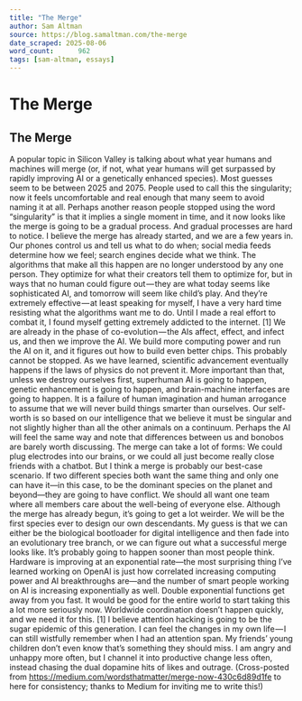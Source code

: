 ```yaml
---
title: "The Merge"
author: Sam Altman
source: https://blog.samaltman.com/the-merge
date_scraped: 2025-08-06
word_count:      962
tags: [sam-altman, essays]
---
```


# The Merge

## The Merge
A popular topic in Silicon Valley is talking about what year humans and machines will merge (or, if not, what year humans will get surpassed by rapidly improving AI or a genetically enhanced species). Most guesses seem to be between 2025 and 2075.
People used to call this the singularity; now it feels uncomfortable and real enough that many seem to avoid naming it at all.
Perhaps another reason people stopped using the word “singularity” is that it implies a single moment in time, and it now looks like the merge is going to be a gradual process. And gradual processes are hard to notice.
I believe the merge has already started, and we are a few years in. Our phones control us and tell us what to do when; social media feeds determine how we feel; search engines decide what we think.
The algorithms that make all this happen are no longer understood by any one person. They optimize for what their creators tell them to optimize for, but in ways that no human could figure out — they are what today seems like sophisticated AI, and tomorrow will seem like child’s play. And they’re extremely effective — at least speaking for myself, I have a very hard time resisting what the algorithms want me to do. Until I made a real effort to combat it, I found myself getting extremely addicted to the internet. [1]
We are already in the phase of co-evolution — the AIs affect, effect, and infect us, and then we improve the AI. We build more computing power and run the AI on it, and it figures out how to build even better chips.
This probably cannot be stopped. As we have learned, scientific advancement eventually happens if the laws of physics do not prevent it.
More important than that, unless we destroy ourselves first, superhuman AI is going to happen, genetic enhancement is going to happen, and brain-machine interfaces are going to happen. It is a failure of human imagination and human arrogance to assume that we will never build things smarter than ourselves.
Our self-worth is so based on our intelligence that we believe it must be singular and not slightly higher than all the other animals on a continuum. Perhaps the AI will feel the same way and note that differences between us and bonobos are barely worth discussing.
The merge can take a lot of forms: We could plug electrodes into our brains, or we could all just become really close friends with a chatbot. But I think a merge is probably our best-case scenario. If two different species both want the same thing and only one can have it—in this case, to be the dominant species on the planet and beyond—they are going to have conflict. We should all want one team where all members care about the well-being of everyone else.
Although the merge has already begun, it’s going to get a lot weirder. We will be the first species ever to design our own descendants. My guess is that we can either be the biological bootloader for digital intelligence and then fade into an evolutionary tree branch, or we can figure out what a successful merge looks like.
It’s probably going to happen sooner than most people think. Hardware is improving at an exponential rate—the most surprising thing I’ve learned working on OpenAI is just how correlated increasing computing power and AI breakthroughs are—and the number of smart people working on AI is increasing exponentially as well. Double exponential functions get away from you fast.
It would be good for the entire world to start taking this a lot more seriously now. Worldwide coordination doesn’t happen quickly, and we need it for this.
[1] I believe attention hacking is going to be the sugar epidemic of this generation. I can feel the changes in my own life — I can still wistfully remember when I had an attention span. My friends’ young children don’t even know that’s something they should miss. I am angry and unhappy more often, but I channel it into productive change less often, instead chasing the dual dopamine hits of likes and outrage.
(Cross-posted from https://medium.com/wordsthatmatter/merge-now-430c6d89d1fe to here for consistency; thanks to Medium for inviting me to write this!)
